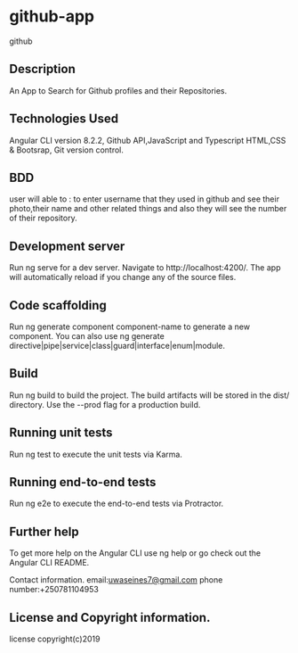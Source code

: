 # github-app
github
## Description
An App to Search for Github profiles and their Repositories.

## Technologies Used
Angular CLI version 8.2.2, Github API,JavaScript and Typescript HTML,CSS & Bootsrap, Git version control. 

## BDD
user will able to : to enter username that they used in github and see their photo,their name and other related things and also they will see the number of their repository.

## Development server
Run ng serve for a dev server. Navigate to http://localhost:4200/. The app will automatically reload if you change any of the source files.

## Code scaffolding
Run ng generate component component-name to generate a new component. You can also use ng generate directive|pipe|service|class|guard|interface|enum|module.

## Build
Run ng build to build the project. The build artifacts will be stored in the dist/ directory. Use the --prod flag for a production build.

## Running unit tests
Run ng test to execute the unit tests via Karma.

## Running end-to-end tests
Run ng e2e to execute the end-to-end tests via Protractor.

## Further help
To get more help on the Angular CLI use ng help or go check out the Angular CLI README.

Contact information.
 email:uwaseines7@gmail.com phone number:+250781104953

## License and Copyright information.
 license copyright(c)2019 
